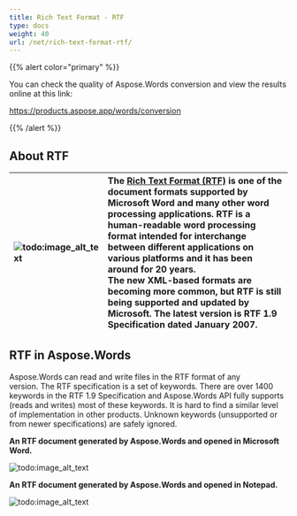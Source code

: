 ```yaml
---
title: Rich Text Format - RTF
type: docs
weight: 40
url: /net/rich-text-format-rtf/
---
```


{{% alert color="primary" %}} 

You can check the quality of Aspose.Words conversion and view the results online at this link:

<https://products.aspose.app/words/conversion>

{{% /alert %}} 


## About RTF

|![todo:image_alt_text](rich-text-format-rtf_1.png)|The [Rich Text Format (RTF)](https://docs.fileformat.com/word-processing/rtf/) is one of the document formats supported by Microsoft Word and many other word processing applications. RTF is a human-readable word processing format intended for interchange between different applications on various platforms and it has been around for 20 years. <br>The new XML-based formats are becoming more common, but RTF is still being supported and updated by Microsoft. The latest version is RTF 1.9 Specification dated January 2007.|
| :- | :- |

## RTF in Aspose.Words

Aspose.Words can read and write files in the RTF format of any version. The RTF specification is a set of keywords. There are over 1400 keywords in the RTF 1.9 Specification and Aspose.Words API fully supports (reads and writes) most of these keywords. It is hard to find a similar level of implementation in other products. Unknown keywords (unsupported or from newer specifications) are safely ignored.

**An RTF document generated by Aspose.Words and opened in Microsoft Word.**

![todo:image_alt_text](rich-text-format-rtf_2.png)

**An RTF document generated by Aspose.Words and opened in Notepad.**

![todo:image_alt_text](rich-text-format-rtf_3.png)
